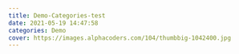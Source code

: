 ```yaml
---
title: Demo-Categories-test
date: 2021-05-19 14:47:58
categories: Demo
cover: https://images.alphacoders.com/104/thumbbig-1042400.jpg
---
```

